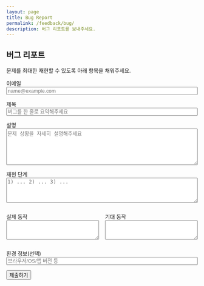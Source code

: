 ```yaml
---
layout: page
title: Bug Report
permalink: /feedback/bug/
description: 버그 리포트를 보내주세요.
---
```


## 버그 리포트

문제를 최대한 재현할 수 있도록 아래 항목을 채워주세요.

<form id="bug-form" action="https://formsubmit.co/captain@goolzy.com" method="POST">
  <input type="hidden" name="_template" value="table">
  <input type="hidden" name="_subject" id="bug_subject" value="[버그 리포트] 제출">
  <input type="hidden" name="Category" value="버그 리포트">
  <input type="hidden" name="_next" value="{{ '/feedback/bug/?success=1' | absolute_url }}">
  <input type="text" name="website" style="display:none" tabindex="-1" autocomplete="off">

  <label>이메일
    <input type="email" name="Email" required placeholder="name@example.com">
  </label>

  <label>제목
    <input type="text" name="Title" id="bug_title" required placeholder="버그를 한 줄로 요약해주세요">
  </label>

  <label>설명
    <textarea name="Description" rows="6" required placeholder="문제 상황을 자세히 설명해주세요"></textarea>
  </label>

  <label>재현 단계
    <textarea name="Steps_to_Reproduce" rows="4" placeholder="1) ... 2) ... 3) ..."></textarea>
  </label>

  <div class="grid">
    <div>
      <label>실제 동작
        <textarea name="Actual_Behavior" rows="3"></textarea>
      </label>
    </div>
    <div>
      <label>기대 동작
        <textarea name="Expected_Behavior" rows="3"></textarea>
      </label>
    </div>
  </div>

  <label>환경 정보(선택)
    <input type="text" name="Environment" placeholder="브라우저/OS/앱 버전 등">
  </label>

  <button type="submit" class="btn">제출하기</button>
</form>

<div id="bug-status" class="notice" style="display:none;"></div>

<script>
(function(){
  try {
    var p = new URLSearchParams(window.location.search);
    if (p.get('success') === '1') {
      var box = document.getElementById('bug-status');
      box.style.display = 'block';
      box.textContent = '감사합니다! 버그 리포트가 전송되었습니다.';
    }
  } catch(e){}
  function updateSubject(){
    var t = document.getElementById('bug_title').value || '제목 미입력';
    document.getElementById('bug_subject').value = '[버그 리포트] ' + t;
  }
  document.getElementById('bug-form').addEventListener('input', updateSubject);
})();
</script>

<style>
form#bug-form label { display:block; margin: 0.75rem 0; }
form#bug-form input[type="text"],
form#bug-form input[type="email"],
form#bug-form textarea { width:100%; }
.notice { background: #eefcf7; border:1px solid #c9f1e6; padding:0.75rem 1rem; border-radius: 8px; margin-top: 1rem; }
.grid { display:grid; grid-template-columns: 1fr 1fr; gap:1rem; }
@media (max-width: 640px) { .grid { grid-template-columns: 1fr; } }
</style>
